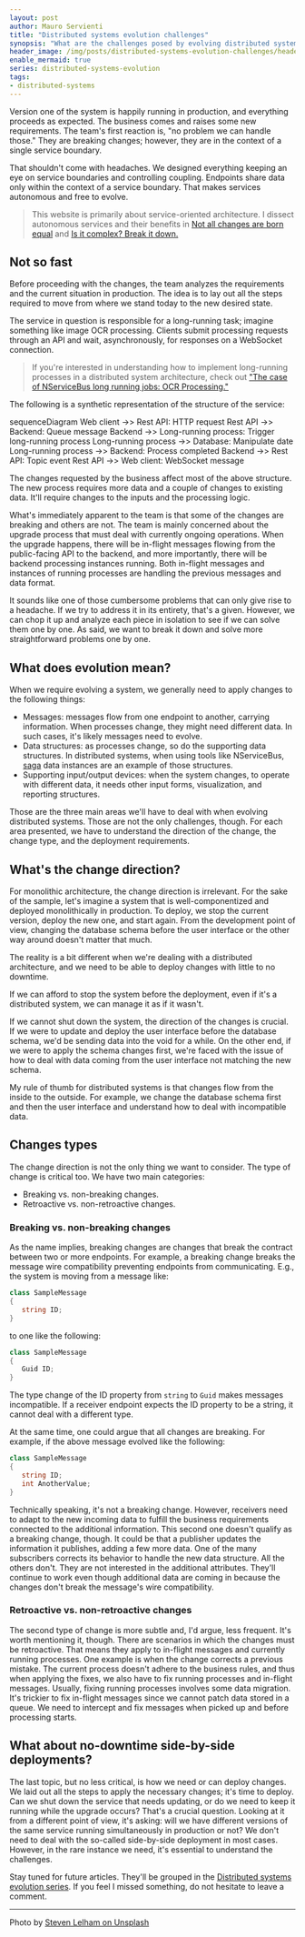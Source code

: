 ```yaml
---
layout: post
author: Mauro Servienti
title: "Distributed systems evolution challenges"
synopsis: "What are the challenges posed by evolving distributed systems architecture? In this short series of articles, we'll understand the critical factors we should be keeping an eye on and how to address them."
header_image: /img/posts/distributed-systems-evolution-challenges/header.jpg
enable_mermaid: true
series: distributed-systems-evolution
tags:
- distributed-systems
---
```


Version one of the system is happily running in production, and everything proceeds as expected. The business comes and raises some new requirements. The team's first reaction is, "no problem we can handle those." They are breaking changes; however, they are in the context of a single service boundary.

That shouldn't come with headaches. We designed everything keeping an eye on service boundaries and controlling coupling. Endpoints share data only within the context of a service boundary. That makes services autonomous and free to evolve.

> This website is primarily about service-oriented architecture. I dissect autonomous services and their benefits in [Not all changes are born equal](https://milestone.topics.it/2021/03/10/not-all-changes-are-born-equal.html) and [Is it complex? Break it down.](https://milestone.topics.it/2022/01/03/is-it-complex-break-it-down.html)

## Not so fast

Before proceeding with the changes, the team analyzes the requirements and the current situation in production. The idea is to lay out all the steps required to move from where we stand today to the new desired state.

The service in question is responsible for a long-running task; imagine something like image OCR processing. Clients submit processing requests through an API and wait, asynchronously, for responses on a WebSocket connection.

> If you're interested in understanding how to implement long-running processes in a distributed system architecture, check out ["The case of NServiceBus long running jobs: OCR Processing."](https://milestone.topics.it/2016/12/20/the-case-of-nservicebus-long-running-handlers-ocr-processing.html)

The following is a synthetic representation of the structure of the service:

<div class="mermaid">
sequenceDiagram
   Web client ->> Rest API: HTTP request
   Rest API ->> Backend: Queue message
   Backend ->> Long-running process: Trigger long-running process
   Long-running process ->> Database: Manipulate date
   Long-running process ->> Backend: Process completed
   Backend ->> Rest API: Topic event
   Rest API ->> Web client: WebSocket message
</div>

The changes requested by the business affect most of the above structure. The new process requires more data and a couple of changes to existing data. It'll require changes to the inputs and the processing logic.

What's immediately apparent to the team is that some of the changes are breaking and others are not. The team is mainly concerned about the upgrade process that must deal with currently ongoing operations. When the upgrade happens, there will be in-flight messages flowing from the public-facing API to the backend, and more importantly, there will be backend processing instances running. Both in-flight messages and instances of running processes are handling the previous messages and data format.

It sounds like one of those cumbersome problems that can only give rise to a headache. If we try to address it in its entirety, that's a given. However, we can chop it up and analyze each piece in isolation to see if we can solve them one by one. As said, we want to break it down and solve more straightforward problems one by one.

## What does evolution mean?

When we require evolving a system, we generally need to apply changes to the following things:

- Messages: messages flow from one endpoint to another, carrying information. When processes change, they might need different data. In such cases, it's likely messages need to evolve.
- Data structures: as processes change, so do the supporting data structures. In distributed systems, when using tools like NServiceBus, [saga](https://docs.particular.net/nservicebus/sagas/) data instances are an example of those structures.
- Supporting input/output devices: when the system changes, to operate with different data, it needs other input forms, visualization, and reporting structures.

Those are the three main areas we'll have to deal with when evolving distributed systems. Those are not the only challenges, though. For each area presented, we have to understand the direction of the change, the change type, and the deployment requirements.

## What's the change direction?

For monolithic architecture, the change direction is irrelevant. For the sake of the sample, let's imagine a system that is well-componentized and deployed monolithically in production. To deploy, we stop the current version, deploy the new one, and start again. From the development point of view, changing the database schema before the user interface or the other way around doesn't matter that much.

The reality is a bit different when we're dealing with a distributed architecture, and we need to be able to deploy changes with little to no downtime.

If we can afford to stop the system before the deployment, even if it's a distributed system, we can manage it as if it wasn't.

If we cannot shut down the system, the direction of the changes is crucial. If we were to update and deploy the user interface before the database schema, we'd be sending data into the void for a while. On the other end, if we were to apply the schema changes first, we're faced with the issue of how to deal with data coming from the user interface not matching the new schema.

My rule of thumb for distributed systems is that changes flow from the inside to the outside. For example, we change the database schema first and then the user interface and understand how to deal with incompatible data.

## Changes types

The change direction is not the only thing we want to consider. The type of change is critical too. We have two main categories:

- Breaking vs. non-breaking changes.
- Retroactive vs. non-retroactive changes.

### Breaking vs. non-breaking changes

As the name implies, breaking changes are changes that break the contract between two or more endpoints. For example, a breaking change breaks the message wire compatibility preventing endpoints from communicating. E.g., the system is moving from a message like:

```csharp
class SampleMessage
{
   string ID;
}
```

to one like the following:

```csharp
class SampleMessage
{
   Guid ID;
}
```

The type change of the ID property from `string` to `Guid` makes messages incompatible. If a receiver endpoint expects the ID property to be a string, it cannot deal with a different type.

At the same time, one could argue that all changes are breaking. For example, if the above message evolved like the following:

```csharp
class SampleMessage
{
   string ID;
   int AnotherValue;
}
```

Technically speaking, it's not a breaking change. However, receivers need to adapt to the new incoming data to fulfill the business requirements connected to the additional information. This second one doesn't qualify as a breaking change, though. It could be that a publisher updates the information it publishes, adding a few more data. One of the many subscribers corrects its behavior to handle the new data structure. All the others don't. They are not interested in the additional attributes. They'll continue to work even though additional data are coming in because the changes don't break the message's wire compatibility.

### Retroactive vs. non-retroactive changes

The second type of change is more subtle and, I'd argue, less frequent. It's worth mentioning it, though. There are scenarios in which the changes must be retroactive. That means they apply to in-flight messages and currently running processes. One example is when the change corrects a previous mistake. The current process doesn't adhere to the business rules, and thus when applying the fixes, we also have to fix running processes and in-flight messages. Usually, fixing running processes involves some data migration. It's trickier to fix in-flight messages since we cannot patch data stored in a queue. We need to intercept and fix messages when picked up and before processing starts.

## What about no-downtime side-by-side deployments?

The last topic, but no less critical, is how we need or can deploy changes. We laid out all the steps to apply the necessary changes; it's time to deploy. Can we shut down the service that needs updating, or do we need to keep it running while the upgrade occurs? That's a crucial question. Looking at it from a different point of view, it's asking: will we have different versions of the same service running simultaneously in production or not? We don't need to deal with the so-called side-by-side deployment in most cases. However, in the rare instance we need, it's essential to understand the challenges.

Stay tuned for future articles. They'll be grouped in the [Distributed systems evolution series](). If you feel I missed something, do not hesitate to leave a comment.

---

Photo by [Steven Lelham on Unsplash](https://unsplash.com/photos/atSaEOeE8Nk?utm_source=unsplash&utm_medium=referral&utm_content=creditShareLink)
